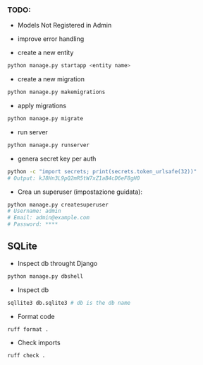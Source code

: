 ### TODO:
 - Models Not Registered in Admin
 - improve error handling

- create a new entity
```bash
python manage.py startapp <entity name>

```

- create a new migration
```bash
python manage.py makemigrations 

```

- apply migrations 
```bash
python manage.py migrate

```

- run server
```bash
python manage.py runserver  

```

- genera secret key per auth
```bash
python -c "import secrets; print(secrets.token_urlsafe(32))"
# Output: kJ8Hn3L9pQ2mR5tW7xZ1aB4cD6eF8gH0
```

- Crea un superuser (impostazione guidata):

```bash
python manage.py createsuperuser
# Username: admin
# Email: admin@example.com
# Password: ****
```

## SQLite

- Inspect db throught Django
```bash
python manage.py dbshell

```

- Inspect db
```bash
sqllite3 db.sqlite3 # db is the db name

```

- Format code
```bash
ruff format .

```

- Check imports
```bash
ruff check .

```


